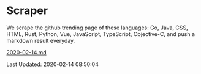# Scraper

We scrape the github trending page of these languages: Go, Java, CSS, HTML, Rust, Python, Vue, JavaScript, TypeScript, Objective-C, and push a markdown result everyday.

[2020-02-14.md](https://github.com/yangwenmai/Scraper/blob/master/2020-02-14.md)

Last Updated: 2020-02-14 08:50:04